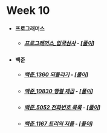 # Week 10

- #### 프로그래머스

  - ##### [프로그래머스_입국심사](https://programmers.co.kr/learn/courses/30/lessons/43238?language=cpp) - [[풀이](https://github.com/catch4/Song/blob/master/week10/simsa.cpp)]
  
- #### 백준

  - ##### [백준_1360 되돌리기](https://www.acmicpc.net/problem/1360) - [[풀이](https://github.com/catch4/Song/blob/master/week10/1360_undo.cpp)]
  
  - ##### [백준_10830 행렬 제곱](https://www.acmicpc.net/problem/10830) - [[풀이](https://github.com/catch4/Song/blob/master/week10/10830_square_matrix.cpp)]
  
  - ##### [백준_5052 전화번호 목록](https://www.acmicpc.net/problem/5052) - [[풀이](https://github.com/catch4/Song/blob/master/week10/5052_phone_numbers.cpp)]
  
  - ##### [백준_1167 트리의 지름](https://www.acmicpc.net/problem/1167) - [[풀이](https://github.com/catch4/Song/blob/master/week10/1167_diameter_of_tree.cpp)]

